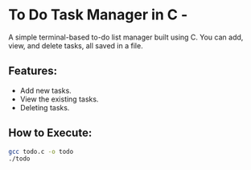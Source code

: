 # To Do Task Manager in C -

A simple terminal-based to-do list manager built using C. You can add, view, and delete tasks, all saved in a file.

## Features: 
- Add new tasks.
- View the existing tasks.
- Deleting tasks.

## How to Execute:
```bash
gcc todo.c -o todo
./todo 
